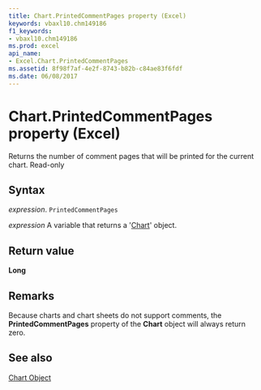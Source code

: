 ```yaml
---
title: Chart.PrintedCommentPages property (Excel)
keywords: vbaxl10.chm149186
f1_keywords:
- vbaxl10.chm149186
ms.prod: excel
api_name:
- Excel.Chart.PrintedCommentPages
ms.assetid: 8f98f7af-4e2f-8743-b82b-c84ae83f6fdf
ms.date: 06/08/2017
---
```



# Chart.PrintedCommentPages property (Excel)

Returns the number of comment pages that will be printed for the current chart. Read-only


## Syntax

 _expression_. `PrintedCommentPages`

 _expression_ A variable that returns a '[Chart](Excel.Chart(object).md)' object.


## Return value

 **Long**


## Remarks

Because charts and chart sheets do not support comments, the  **PrintedCommentPages** property of the **Chart** object will always return zero.


## See also


[Chart Object](Excel.Chart(object).md)

